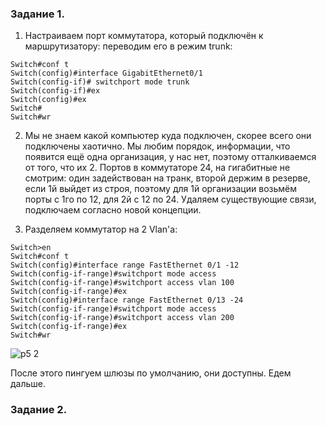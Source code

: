 ### Задание 1.

1. Настраиваем порт коммутатора, который подключён к маршрутизатору: переводим его в режим trunk:

```
Switch#conf t
Switch(config)#interface GigabitEthernet0/1
Switch(config-if)# switchport mode trunk
Switch(config-if)#ex
Switch(config)#ex
Switch#
Switch#wr

```

2. Мы не знаем какой компьютер куда подключен, скорее всего они подключены хаотично. Мы любим порядок, информации, что появится ещё одна организация, у нас нет, поэтому отталкиваемся от того, что их 2. Портов в коммутаторе 24, на гигабитные не смотрим:
один задействован на транк, второй держим в резерве, если 1й выйдет из строя, поэтому для 1й организации возьмём порты с 1го по 12, для 2й с 12 по 24. Удаляем существующие связи, подключаем согласно новой концепции.

3. Разделяем коммутатор на 2 Vlan'а:

```
Switch>en
Switch#conf t
Switch(config)#interface range FastEthernet 0/1 -12
Switch(config-if-range)#switchport mode access 
Switch(config-if-range)#switchport access vlan 100
Switch(config-if-range)#ex
Switch(config)#interface range FastEthernet 0/13 -24
Switch(config-if-range)#switchport mode access 
Switch(config-if-range)#switchport access vlan 200
Switch(config-if-range)#ex
Switch#wr

```

![p5 2](https://github.com/lexche/Testyp/assets/95694325/ae203e5f-bda3-4a1a-97b1-185a1cbc9706)

После этого пингуем шлюзы по умолчанию, они доступны. Едем дальше.

### Задание 2.


